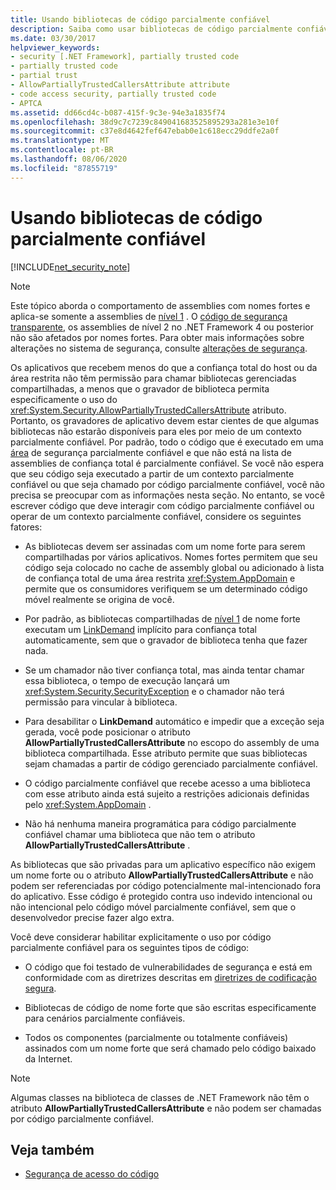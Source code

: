 ```yaml
---
title: Usando bibliotecas de código parcialmente confiável
description: Saiba como usar bibliotecas de código parcialmente confiável. Use o atributo AllowPartiallyTrustedCallersAttribute para chamar bibliotecas gerenciadas compartilhadas.
ms.date: 03/30/2017
helpviewer_keywords:
- security [.NET Framework], partially trusted code
- partially trusted code
- partial trust
- AllowPartiallyTrustedCallersAttribute attribute
- code access security, partially trusted code
- APTCA
ms.assetid: dd66cd4c-b087-415f-9c3e-94e3a1835f74
ms.openlocfilehash: 38d9c7c7239c849041683525895293a281e3e10f
ms.sourcegitcommit: c37e8d4642fef647ebab0e1c618ecc29ddfe2a0f
ms.translationtype: MT
ms.contentlocale: pt-BR
ms.lasthandoff: 08/06/2020
ms.locfileid: "87855719"
---
```

# <a name="using-libraries-from-partially-trusted-code"></a>Usando bibliotecas de código parcialmente confiável

[!INCLUDE[net_security_note](../../../includes/net-security-note-md.md)]  
  
> [!NOTE]
> Este tópico aborda o comportamento de assemblies com nomes fortes e aplica-se somente a assemblies de [nível 1](security-transparent-code-level-1.md) . O [código de segurança transparente,](security-transparent-code-level-2.md) os assemblies de nível 2 no .NET Framework 4 ou posterior não são afetados por nomes fortes. Para obter mais informações sobre alterações no sistema de segurança, consulte [alterações de segurança](https://docs.microsoft.com/previous-versions/dotnet/framework/security/security-changes).  
  
 Os aplicativos que recebem menos do que a confiança total do host ou da área restrita não têm permissão para chamar bibliotecas gerenciadas compartilhadas, a menos que o gravador de biblioteca permita especificamente o uso do <xref:System.Security.AllowPartiallyTrustedCallersAttribute> atributo. Portanto, os gravadores de aplicativo devem estar cientes de que algumas bibliotecas não estarão disponíveis para eles por meio de um contexto parcialmente confiável. Por padrão, todo o código que é executado em uma [área](how-to-run-partially-trusted-code-in-a-sandbox.md) de segurança parcialmente confiável e que não está na lista de assemblies de confiança total é parcialmente confiável. Se você não espera que seu código seja executado a partir de um contexto parcialmente confiável ou que seja chamado por código parcialmente confiável, você não precisa se preocupar com as informações nesta seção. No entanto, se você escrever código que deve interagir com código parcialmente confiável ou operar de um contexto parcialmente confiável, considere os seguintes fatores:  
  
- As bibliotecas devem ser assinadas com um nome forte para serem compartilhadas por vários aplicativos. Nomes fortes permitem que seu código seja colocado no cache de assembly global ou adicionado à lista de confiança total de uma área restrita <xref:System.AppDomain> e permite que os consumidores verifiquem se um determinado código móvel realmente se origina de você.  
  
- Por padrão, as bibliotecas compartilhadas de [nível 1](security-transparent-code-level-1.md) de nome forte executam um [LinkDemand](link-demands.md) implícito para confiança total automaticamente, sem que o gravador de biblioteca tenha que fazer nada.  
  
- Se um chamador não tiver confiança total, mas ainda tentar chamar essa biblioteca, o tempo de execução lançará um <xref:System.Security.SecurityException> e o chamador não terá permissão para vincular à biblioteca.  
  
- Para desabilitar o **LinkDemand** automático e impedir que a exceção seja gerada, você pode posicionar o atributo **AllowPartiallyTrustedCallersAttribute** no escopo do assembly de uma biblioteca compartilhada. Esse atributo permite que suas bibliotecas sejam chamadas a partir de código gerenciado parcialmente confiável.  
  
- O código parcialmente confiável que recebe acesso a uma biblioteca com esse atributo ainda está sujeito a restrições adicionais definidas pelo <xref:System.AppDomain> .  
  
- Não há nenhuma maneira programática para código parcialmente confiável chamar uma biblioteca que não tem o atributo **AllowPartiallyTrustedCallersAttribute** .  
  
 As bibliotecas que são privadas para um aplicativo específico não exigem um nome forte ou o atributo **AllowPartiallyTrustedCallersAttribute** e não podem ser referenciadas por código potencialmente mal-intencionado fora do aplicativo. Esse código é protegido contra uso indevido intencional ou não intencional pelo código móvel parcialmente confiável, sem que o desenvolvedor precise fazer algo extra.  
  
 Você deve considerar habilitar explicitamente o uso por código parcialmente confiável para os seguintes tipos de código:  
  
- O código que foi testado de vulnerabilidades de segurança e está em conformidade com as diretrizes descritas em [diretrizes de codificação segura](../../standard/security/secure-coding-guidelines.md).  
  
- Bibliotecas de código de nome forte que são escritas especificamente para cenários parcialmente confiáveis.  
  
- Todos os componentes (parcialmente ou totalmente confiáveis) assinados com um nome forte que será chamado pelo código baixado da Internet.  
  
> [!NOTE]
> Algumas classes na biblioteca de classes de .NET Framework não têm o atributo **AllowPartiallyTrustedCallersAttribute** e não podem ser chamadas por código parcialmente confiável.  
  
## <a name="see-also"></a>Veja também

- [Segurança de acesso do código](code-access-security.md)
